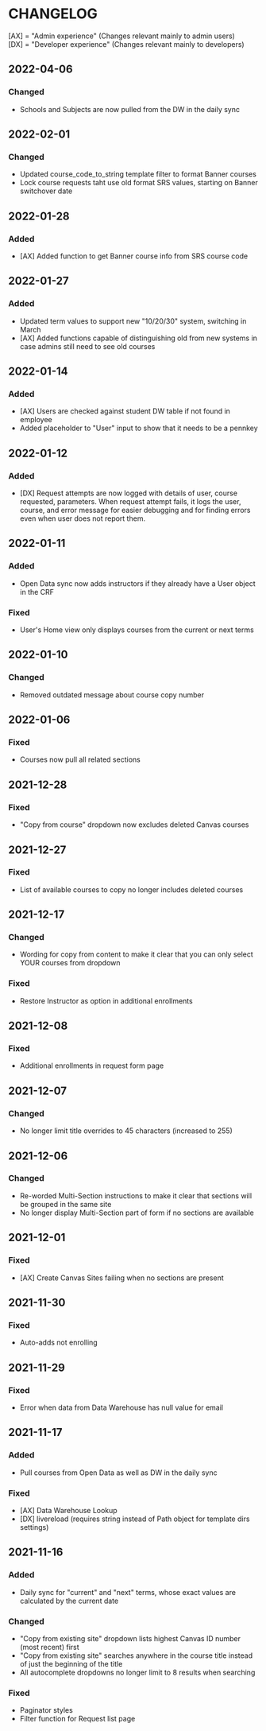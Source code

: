 # CHANGELOG

[AX] = "Admin experience" (Changes relevant mainly to admin users)  
[DX] = "Developer experience" (Changes relevant mainly to developers)

## 2022-04-06

### Changed

- Schools and Subjects are now pulled from the DW in the daily sync

## 2022-02-01

### Changed

- Updated course_code_to_string template filter to format Banner courses
- Lock course requests taht use old format SRS values, starting on Banner switchover date

## 2022-01-28

### Added

- [AX] Added function to get Banner course info from SRS course code

## 2022-01-27

### Added

- Updated term values to support new "10/20/30" system, switching in March
- [AX] Added functions capable of distinguishing old from new systems in case admins still need to see old courses

## 2022-01-14

### Added

- [AX] Users are checked against student DW table if not found in employee
- Added placeholder to "User" input to show that it needs to be a pennkey

## 2022-01-12

### Added

- [DX] Request attempts are now logged with details of user, course requested,
  parameters. When request attempt fails, it logs the user, course, and error
  message for easier debugging and for finding errors even when user does not
  report them.

## 2022-01-11

### Added

- Open Data sync now adds instructors if they already have a User object in the CRF

### Fixed

- User's Home view only displays courses from the current or next terms

## 2022-01-10

### Changed

- Removed outdated message about course copy number

## 2022-01-06

### Fixed

- Courses now pull all related sections

## 2021-12-28

### Fixed

- "Copy from course" dropdown now excludes deleted Canvas courses

## 2021-12-27

### Fixed

- List of available courses to copy no longer includes deleted courses

## 2021-12-17

### Changed

- Wording for copy from content to make it clear that you can only select YOUR courses from dropdown

### Fixed

- Restore Instructor as option in additional enrollments

## 2021-12-08

### Fixed

- Additional enrollments in request form page

## 2021-12-07

### Changed

- No longer limit title overrides to 45 characters (increased to 255)

## 2021-12-06

### Changed

- Re-worded Multi-Section instructions to make it clear that sections will be grouped in the same site
- No longer display Multi-Section part of form if no sections are available

## 2021-12-01

### Fixed

- [AX] Create Canvas Sites failing when no sections are present

## 2021-11-30

### Fixed

- Auto-adds not enrolling

## 2021-11-29

### Fixed

- Error when data from Data Warehouse has null value for email

## 2021-11-17

### Added

- Pull courses from Open Data as well as DW in the daily sync

### Fixed

- [AX] Data Warehouse Lookup
- [DX] livereload (requires string instead of Path object for template dirs settings)

## 2021-11-16

### Added

- Daily sync for "current" and "next" terms, whose exact values are calculated by the current date

### Changed

- "Copy from existing site" dropdown lists highest Canvas ID number (most recent) first
- "Copy from existing site" searches anywhere in the course title instead of just the beginning of the title
- All autocomplete dropdowns no longer limit to 8 results when searching

### Fixed

- Paginator styles
- Filter function for Request list page
